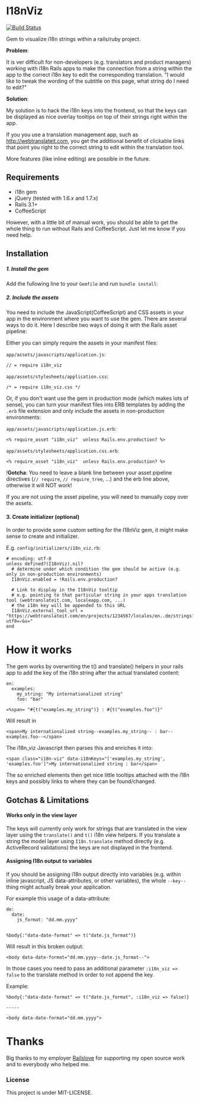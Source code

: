 # I18nViz

[![Build Status](https://secure.travis-ci.org/jhilden/i18n_viz.png?branch=master)](http://travis-ci.org/jhilden/i18n_viz)

Gem to visualize i18n strings within a rails/ruby project.

**Problem**:

It is ver difficult for non-developers (e.g. translators and product managers) working with i18n Rails apps to make the connection from a string within the app to the correct i18n key to edit the corresponding translation.  "I would like to tweak the wording of the subtitle on this page, what string do I need to edit?"

**Solution**:

My solution is to hack the i18n keys into the frontend, so that the keys can be displayed as nice overlay tooltips on top of their strings right within the app.

If you you use a translation management app, such as http://webtranslateit.com, you get the additional benefit of clickable links that point you right to the correct string to edit within the translation tool.

More features (like inline editing) are possible in the future.



## Requirements


* i18n gem
* jQuery (tested with 1.6.x and 1.7.x)
* Rails 3.1+
* CoffeeScript

However, with a little bit of manual work, you should be able to get the whole thing to run without Rails and CoffeeScript.  Just let me know if you need help.

## Installation

##### 1. Install the gem

Add the fullowing line to your `Gemfile` and run `bundle install`:


##### 2. Include the assets

You need to include the JavaScript(CoffeeScript) and CSS assets in your app in the environment where you want to use the gem.  There are several ways to do it.  Here I describe two ways of doing it with the Rails asset pipeline:

Either you can simply require the assets in your manifest files:

`app/assets/javascripts/application.js`:

    // = require i18n_viz
    
    
`app/assets/stylesheets/application.css`:

    /* = require i18n_viz.css */
    
Or, if you don't want use the gem in production mode (which makes lots of sense), you can turn your manifest files into ERB templates by adding the `.erb` file extension and only include the assets in non-production environments:


`app/assets/javascripts/application.js.erb`:

    <% require_asset "i18n_viz"  unless Rails.env.production? %>

`app/assets/stylesheets/application.css.erb`:

    <% require_asset "i18n_viz"  unless Rails.env.production? %>


!**Gotcha**:  You need to leave a blank line between your asset pipeline directives (`// require`, `// require_tree`, ...) and the erb line above, otherwise it will NOT work!


If you are not using the asset pipeline, you will need to manually copy over the assets.


#### 3. Create initializer (optional)

In order to provide some custom setting for the I18nViz gem, it might make sense to create and initializer.

E.g. `config/initializers/i18n_viz.rb`:

    # encoding: utf-8
    unless defined?(I18nViz).nil?
      # determine under which condition the gem should be active (e.g. only in non-production environments)
      I18nViz.enabled = !Rails.env.production?
        
      # Link to display in the I18nViz tooltip
      # e.g. pointing to that particular string in your apps translation tool (webtranslateit.com, localeapp.com, ...)
      # the i18n key will be appended to this URL
      I18nViz.external_tool_url = "https://webtranslateit.com/en/projects/1234567/locales/en..de/strings?utf8=✓&s="
    end


# How it works

The gem works by overwriting the t() and translate() helpers in your rails app to add the key of the i18n string after the actual translated content:

    en:
      examples:
        my_string: "My internationalized string"
        foo: "bar"
        
    =%span= "#{t("examples.my_string")} : #{t("examples.foo")}" 
    
Will result in

    <span>My internationalized string--examples.my_string-- : bar--examples.foo--</span>
    
The i18n_viz Javascript then parses this and enriches it into:

    <span class="i18n-viz" data-i18nKeys="['examples.my_string', 'examples.foo']">My internationalized string : bar</span>
    
The so enriched elements then get nice little tooltips attached with the i18n keys and possibly links to where they can be found/changed.


## Gotchas & Limitations

#### Works only in the view layer

The keys will currently only work for strings that are translated in the view layer using the `translate()` and `t()` i18n view helpers.  If you translate a string the model layer using `I18n.translate` method directly (e.g. ActiveRecord validations) the keys are not displayed in the frontend.


#### Assigning I18n output to variables

If you should be assigning i18n output directly into variables (e.g. within inline javascript, JS data-attributes, or other variables), the whole `--key--` thing might actually break your application.

For example this usage of a data-attribute:

    de:
      date:
        js_format: "dd.mm.yyyy"
        

    %body{:"data-date-format" => t("date.js_format")}
    
Will result in this broken output:

    <body data-date-format="dd.mm.yyyy--date.js_format--">

In those cases you need to pass an additional parameter `:i18n_viz => false` to the translate method in order to not append the key.

Example:

    %body{:"data-date-format" => t("date.js_format", :i18n_viz => false)}
    
    -----
    
    <body data-date-format="dd.mm.yyyy">


# Thanks

Big thanks to my employer [Railslove](http://railslove.com) for supporting my open source work and to everybody who helped me.


### License

This project is under MIT-LICENSE.

